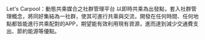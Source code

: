 Let's Carpool：動態共乘媒合之社群管理平台
以即時共乘為出發點，套入社群管理概念，將同好集結為一社群，使其可進行共乘與交流，開發在任何時間、任何地點都皆能進行共乘配對的APP，期望能有效利用現有資源，進而達到減少交通費支出、節約能源等優點。
